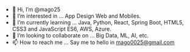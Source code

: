 - 👋 Hi, I’m @mago25
- 👀 I’m interested in ... App Design Web and Mobiles.
- 🌱 I’m currently learning ... Java, Python, React, Spring Boot, HTML5, CSS3 and JavaScript ES6, AWS, Azure.
- 💞️ I’m looking to collaborate on ... Big Data, ML, AI, etc.
- 📫 How to reach me ... Say me to hello in mago0025@gmail.com

<!---
mago25/mago25 is a ✨ special ✨ repository because its `README.md` (this file) appears on your GitHub profile.
You can click the Preview link to take a look at your changes.
--->
